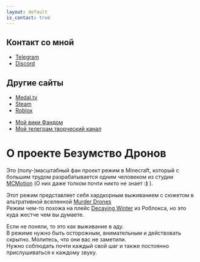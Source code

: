 ```yaml
---
layout: default
is_contact: true
---
```


## Контакт со мной

- [Telegram](https://t.me/Glebun08)
- [Discord](https://discordapp.com/users/805832764438872135 "Ник: Glebun08")

## Другие сайты

* [Medal.tv](https://medal.tv/ru/u/Gleb_Lisovskiy2008?invite=ur-MSx5SnosMjg1NzMzNjY0LA)
* [Steam](https://steamcommunity.com/id/Glebun08)
* [Roblox](https://www.roblox.com/users/3574577262/profile)

+ [Мой вики Фандом](https://the-madness-of-drones.fandom.com/ru/wiki/The_Madness_of_Drones_%D0%92%D0%B8%D0%BA%D0%B8)
+ [Мой телеграм творческий канал](https://t.me/glebstorage)

# О проекте **Безумство Дронов**

Это (полу-)масштабный фан проект режим в Minecraft, который с большим трудом разрабатывается одним человеком из студии [MCMotion](https://discord.gg/XBR4jwEJya) (О них даже толком почти никто не знает **:)** ).

Этот режим представляет себя хардкорным выживанием с сюжетом в альтративной вселенной [Murder Drones](https://www.youtube.com/watch?v=mImFz8mkaHo&list=PLHovnlOusNLiJz3sm0d5i2Evwa2LDLdrg)  
Режим чем-то похожа на плейс [Decaying Winter](https://www.roblox.com/games/13438553315/Decaying-Winter) из Роблокса, но это куда жестче чем вы думаете.  

Если не поняли, то это как выживание в аду.  
В режиме нужно быть осторожным, внимательным и действовать скрытно. Молитесь, что они вас не заметили.  
Нужно соблюдать почти каждый свой шаг и также постоянно прислушиваться к каждому звуку.  
  
  
  
  













